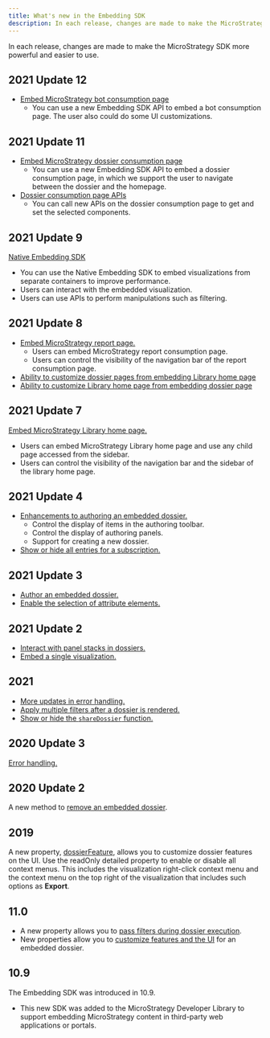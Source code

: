 ```yaml
---
title: What's new in the Embedding SDK
description: In each release, changes are made to make the MicroStrategy SDK more powerful and easier to use.
---
```


In each release, changes are made to make the MicroStrategy SDK more powerful and easier to use.

## 2021 Update 12

- [Embed MicroStrategy bot consumption page](./embed-bot-consumption-page/embed-bot-consumption-page.md)
  - You can use a new Embedding SDK API to embed a bot consumption page. The user also could do some UI customizations.

## 2021 Update 11

- [Embed MicroStrategy dossier consumption page](./embed-dossier-consumption-page/embed-dossier-consumption-page.md)
  - You can use a new Embedding SDK API to embed a dossier consumption page, in which we support the user to navigate between the dossier and the homepage.
- [Dossier consumption page APIs](./embedding-context/dossier-consumption-page-apis.md)
  - You can call new APIs on the dossier consumption page to get and set the selected components.

## 2021 Update 9

[Native Embedding SDK](./native-embedding-architecture/native-embedding-architecture.md)

- You can use the Native Embedding SDK to embed visualizations from separate containers to improve performance.
- Users can interact with the embedded visualization.
- Users can use APIs to perform manipulations such as filtering.

## 2021 Update 8

- [Embed MicroStrategy report page.](./embed-report-page/embed-report-page.md)
  - Users can embed MicroStrategy report consumption page.
  - Users can control the visibility of the navigation bar of the report consumption page.
- [Ability to customize dossier pages from embedding Library home page](./embed-library-main-page/embed-custom-ui-on-all-pages.md)
- [Ability to customize Library home page from embedding dossier page](./add-functionality/methods-and-properties.md#customui)

## 2021 Update 7

[Embed MicroStrategy Library home page.](./embed-library-main-page/embed-library-main-page.md)

- Users can embed MicroStrategy Library home page and use any child page accessed from the sidebar.
- Users can control the visibility of the navigation bar and the sidebar of the library home page.

## 2021 Update 4

- [Enhancements to authoring an embedded dossier.](./add-functionality/authoring-library.md)
  - Control the display of items in the authoring toolbar.
  - Control the display of authoring panels.
  - Support for creating a new dossier.
- [Show or hide all entries for a subscription.](./add-functionality/methods-and-properties.md#methods-and-properties#sharefeature)

## 2021 Update 3

- [Author an embedded dossier.](./add-functionality/authoring-library.md)
- [Enable the selection of attribute elements.](./add-functionality/attribute-element-selection.md)

## 2021 Update 2

- [Interact with panel stacks in dossiers.](./add-functionality/panel-stacks.md)
- [Embed a single visualization.](./add-functionality/embed-vis.md)

## 2021

- [More updates in error handling.](./add-functionality/error-handling.md)
- [Apply multiple filters after a dossier is rendered.](./add-functionality/filters.md#apply-multiple-filters-after-the-dossier-is-rendered)
- [Show or hide the `shareDossier` function.](./add-functionality/methods-and-properties.md#sharefeature)

## 2020 Update 3

[Error handling.](./add-functionality/error-handling.md)

## 2020 Update 2

A new method to [remove an embedded dossier](./add-functionality/methods-and-properties.md#method-for-removing-an-embedded-dossier).

## 2019

A new property, [dossierFeature](./add-functionality/methods-and-properties.md#dossierfeature), allows you to customize dossier features on the UI. Use the readOnly detailed property to enable or disable all context menus. This includes the visualization right-click context menu and the context menu on the top right of the visualization that includes such options as **Export**.

## 11.0

- A new property allows you to [pass filters during dossier execution](./add-functionality/methods-and-properties.md#filters).
- New properties allow you to [customize features and the UI](./add-functionality/methods-and-properties.md) for an embedded dossier.

## 10.9

The Embedding SDK was introduced in 10.9.

- This new SDK was added to the MicroStrategy Developer Library to support embedding MicroStrategy content in third-party web applications or portals.
